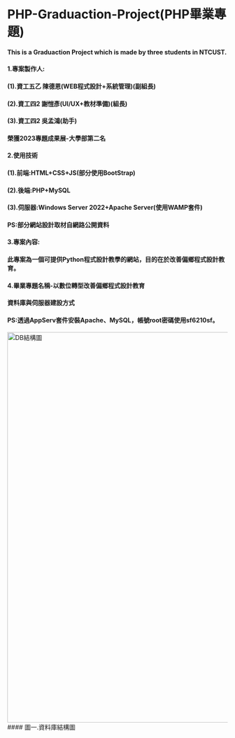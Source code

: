 # PHP-Graduaction-Project(PHP畢業專題)
#### This is a Graduaction Project which is made by three students in NTCUST.
#### 1.專案製作人:
#### (1).資工五乙 陳德恩(WEB程式設計+系統管理)(副組長)
#### (2).資工四2 謝愷彥(UI/UX+教材準備)(組長)
#### (3).資工四2 吳孟鴻(助手)
#### 榮獲2023專題成果展-大學部第二名
#### 2.使用技術
#### (1).前端:HTML+CSS+JS(部分使用BootStrap)
#### (2).後端:PHP+MySQL
#### (3).伺服器:Windows Server 2022+Apache Server(使用WAMP套件)
#### PS:部分網站設計取材自網路公開資料
#### 3.專案內容:
#### 此專案為一個可提供Python程式設計教學的網站，目的在於改善偏鄉程式設計教育。
#### 4.畢業專題名稱-以數位轉型改善偏鄉程式設計教育
#### 資料庫與伺服器建設方式
#### PS:透過AppServ套件安裝Apache、MySQL，帳號root密碼使用sf6210sf。
<img width="893" alt="DB結構圖" src="https://github.com/nutccsieandy/PHP-Graduaction-Project/assets/91305887/1c9e5e31-805a-40d2-a352-fff18edfd828">
#### 圖一.資料庫結構圖
